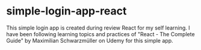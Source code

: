 # simple-login-app-react
This simple login app is created during review React for my self learning.
I have been following learning topics and practices of "React - The Complete Guide" by Maximilian Schwarzmüller on Udemy for this simple app.
